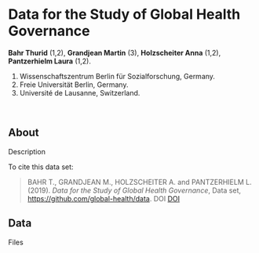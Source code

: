 # Data for the Study of Global Health Governance
**Bahr Thurid** (1,2), **Grandjean Martin** (3), **Holzscheiter Anna** (1,2), **Pantzerhielm Laura** (1,2).

1. Wissenschaftszentrum Berlin für Sozialforschung, Germany.
2. Freie Universität Berlin, Germany.
3. Université de Lausanne, Switzerland.

<br>

## About
Description

To cite this data set: 

> BAHR T., GRANDJEAN M., HOLZSCHEITER A. and PANTZERHIELM L. (2019). *Data for the Study of Global Health Governance*, Data set, https://github.com/global-health/data. DOI [DOI](DOI)

## Data
Files

